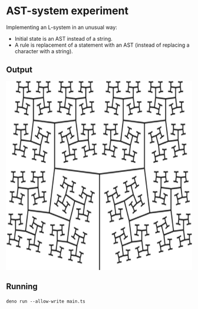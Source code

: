 # AST-system experiment

Implementing an L-system in an unusual way:

- Initial state is an AST instead of a string.
- A rule is replacement of a statement with an AST
  (instead of replacing a character with a string).

## Output

<img src="abop.svg" width="512" height="512">

## Running

`deno run --allow-write main.ts`
